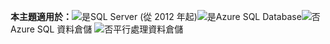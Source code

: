 <Token>**本主題適用於：**![是](../includes/media/yes.png)SQL Server (從 2012 年起)![是](../includes/media/yes.png)Azure SQL Database![否](../includes/media/no.png)Azure SQL 資料倉儲 ![否](../includes/media/no.png)平行處理資料倉儲 </Token>